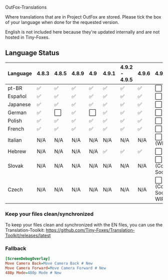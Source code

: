 OutFox-Translations

Where translations that are in Project OutFox are stored. Please tick the box of your language when done for the requested version.

English is not included here because they're updated internally and are not hosted in Tiny-Foxes.
## Language Status

Language | 4.8.3 | 4.8.5 | 4.8.9 | 4.9 | 4.9.1 | 4.9.2 - 4.9.5 | 4.9.6 | 4.9.7
:------------ | :------------- | :------------- | :------------- | :------------- | :------------- | :------------- | :------------- | :-------------
pt-BR | ✅ | ✅ | ✅ | ✅| ✅| ✅| ✅ | ⬜️
Español | ✅ | ✅ | ✅ | ✅| ✅| ✅| ✅ | ⬜️
Japanese | ✅ | ✅ | ✅ | ✅| ✅| ✅| ✅ | ⬜️
German | ✅ | ⬜️ | ✅ | ⬜️| ✅| ✅| ✅ | ⬜️
Polish | ✅ | ✅ | ✅ | ✅| ✅| ✅| ✅ | ⬜️
French | ✅ | ✅ | ✅ | ✅| ✅| ✅ | ✅ | ⬜️
Italian | N/A | N/A | N/A | N/A | N/A | N/A| N/A | ⬜️ (WIP)
Hebrew | N/A | N/A | N/A | N/A | ✅ | ✅| ✅ | ⬜️
Slovak | N/A | N/A | N/A | N/A | N/A | N/A| N/A | ⬜️ (Coming Soon)
Czech | N/A | N/A | N/A | N/A | N/A | N/A| N/A | ⬜️ (Coming Soon, WIP)

<!--- This is a comment that won't appear in the read me, here are the emojis that you can add to tell if your language is done or not. Done: ✅Not Done: ⬜️Non applicable: N/A--->

### Keep your files clean/synchronized 

To keep your files clean and synchronized with the EN files, you can use the Translation-Toolkit: https://github.com/Tiny-Foxes/Translation-Toolkit/releases/latest

### Fallback

```Ini
[ScreenDebugOverlay]
Move Camera Back=Move Camera Back # New
Move Camera Forward=Move Camera Forward # New
480p Mode=480p Mode # New
```
